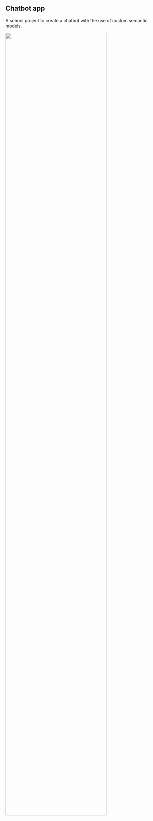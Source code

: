 ## Chatbot app
A school project to create a chatbot with the use of custom semantic models.

<img src="https://user-images.githubusercontent.com/20997734/143305065-066c0034-7ff1-4989-b9c8-3c32d7db0359.gif" width="80%" height="80%"> 
